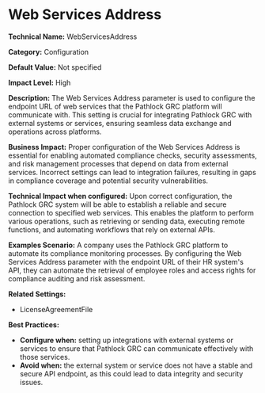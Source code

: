 # Web Services Address

**Technical Name:** WebServicesAddress

**Category:** Configuration

**Default Value:** Not specified

**Impact Level:** High

**Description:**
The Web Services Address parameter is used to configure the endpoint URL of web services that the Pathlock GRC platform will communicate with. This setting is crucial for integrating Pathlock GRC with external systems or services, ensuring seamless data exchange and operations across platforms.

**Business Impact:**
Proper configuration of the Web Services Address is essential for enabling automated compliance checks, security assessments, and risk management processes that depend on data from external services. Incorrect settings can lead to integration failures, resulting in gaps in compliance coverage and potential security vulnerabilities.

**Technical Impact when configured:**
Upon correct configuration, the Pathlock GRC system will be able to establish a reliable and secure connection to specified web services. This enables the platform to perform various operations, such as retrieving or sending data, executing remote functions, and automating workflows that rely on external APIs.

**Examples Scenario:**
A company uses the Pathlock GRC platform to automate its compliance monitoring processes. By configuring the Web Services Address parameter with the endpoint URL of their HR system's API, they can automate the retrieval of employee roles and access rights for compliance auditing and risk assessment.

**Related Settings:**

- LicenseAgreementFile

**Best Practices:** 
- **Configure when:** setting up integrations with external systems or services to ensure that Pathlock GRC can communicate effectively with those services.
- **Avoid when:** the external system or service does not have a stable and secure API endpoint, as this could lead to data integrity and security issues.